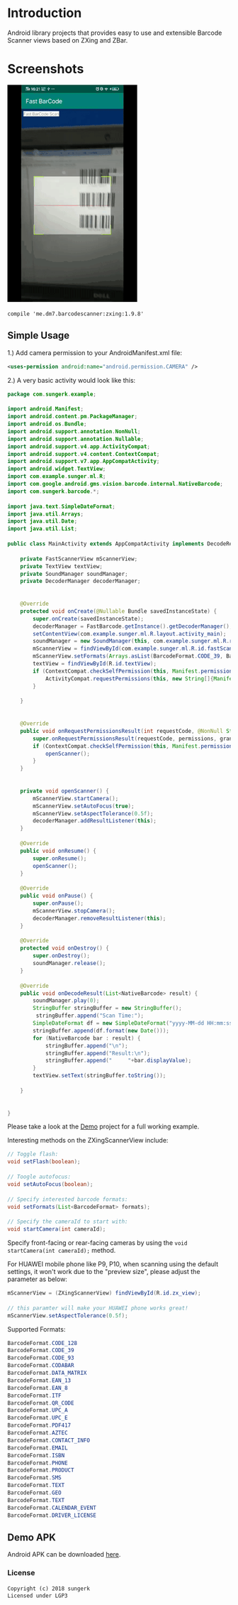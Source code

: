 Introduction
============

Android library projects that provides easy to use and extensible Barcode Scanner views based on ZXing and ZBar.

Screenshots
===========
<img src="https://github.com/sungerk/BarCode/blob/dev/shortcuts/barcode.gif">



`compile 'me.dm7.barcodescanner:zxing:1.9.8'`

Simple Usage
------------

1.) Add camera permission to your AndroidManifest.xml file:

```xml
<uses-permission android:name="android.permission.CAMERA" />
```

2.) A very basic activity would look like this:

```java
package com.sungerk.example;

import android.Manifest;
import android.content.pm.PackageManager;
import android.os.Bundle;
import android.support.annotation.NonNull;
import android.support.annotation.Nullable;
import android.support.v4.app.ActivityCompat;
import android.support.v4.content.ContextCompat;
import android.support.v7.app.AppCompatActivity;
import android.widget.TextView;
import com.example.sunger.ml.R;
import com.google.android.gms.vision.barcode.internal.NativeBarcode;
import com.sungerk.barcode.*;

import java.text.SimpleDateFormat;
import java.util.Arrays;
import java.util.Date;
import java.util.List;

public class MainActivity extends AppCompatActivity implements DecodeResultListener {

    private FastScannerView mScannerView;
    private TextView textView;
    private SoundManager soundManager;
    private DecoderManager decoderManager;


    @Override
    protected void onCreate(@Nullable Bundle savedInstanceState) {
        super.onCreate(savedInstanceState);
        decoderManager = FastBarcode.getInstance().getDecoderManager();
        setContentView(com.example.sunger.ml.R.layout.activity_main);
        soundManager = new SoundManager(this, com.example.sunger.ml.R.raw.hsm_beep);
        mScannerView = findViewById(com.example.sunger.ml.R.id.fastScannerView);
        mScannerView.setFormats(Arrays.asList(BarcodeFormat.CODE_39, BarcodeFormat.CODE_128,BarcodeFormat.QR_CODE));
        textView = findViewById(R.id.textView);
        if (ContextCompat.checkSelfPermission(this, Manifest.permission.CAMERA) != PackageManager.PERMISSION_GRANTED) {
            ActivityCompat.requestPermissions(this, new String[]{Manifest.permission.CAMERA}, 100);
        }

    }


    @Override
    public void onRequestPermissionsResult(int requestCode, @NonNull String[] permissions, @NonNull int[] grantResults) {
        super.onRequestPermissionsResult(requestCode, permissions, grantResults);
        if (ContextCompat.checkSelfPermission(this, Manifest.permission.CAMERA) == PackageManager.PERMISSION_GRANTED) {
            openScanner();
        }
    }


    private void openScanner() {
        mScannerView.startCamera();
        mScannerView.setAutoFocus(true);
        mScannerView.setAspectTolerance(0.5f);
        decoderManager.addResultListener(this);
    }

    @Override
    public void onResume() {
        super.onResume();
        openScanner();
    }

    @Override
    public void onPause() {
        super.onPause();
        mScannerView.stopCamera();
        decoderManager.removeResultListener(this);
    }

    @Override
    protected void onDestroy() {
        super.onDestroy();
        soundManager.release();
    }

    @Override
    public void onDecodeResult(List<NativeBarcode> result) {
        soundManager.play(0);
        StringBuffer stringBuffer = new StringBuffer();
         stringBuffer.append("Scan Time:");
        SimpleDateFormat df = new SimpleDateFormat("yyyy-MM-dd HH:mm:ss");
        stringBuffer.append(df.format(new Date()));
        for (NativeBarcode bar : result) {
            stringBuffer.append("\n");
            stringBuffer.append("Result:\n");
            stringBuffer.append("     "+bar.displayValue);
        }
        textView.setText(stringBuffer.toString());

    }


}


```

Please take a look at the [Demo](https://github.com/sungerk/BarCode/blob/dev/app/src/main/java/com/sungerk/example/MainActivity.java) project for a full working example.


Interesting methods on the ZXingScannerView include:

```java
// Toggle flash:
void setFlash(boolean);

// Toogle autofocus:
void setAutoFocus(boolean);

// Specify interested barcode formats:
void setFormats(List<BarcodeFormat> formats);

// Specify the cameraId to start with:
void startCamera(int cameraId);
```

Specify front-facing or rear-facing cameras by using the `void startCamera(int cameraId);` method.


For HUAWEI mobile phone like P9, P10, when scanning using the default settings, it won't work due to the
"preview size",  please adjust the parameter as below:

```java
mScannerView = (ZXingScannerView) findViewById(R.id.zx_view);

// this paramter will make your HUAWEI phone works great!
mScannerView.setAspectTolerance(0.5f);
```

Supported Formats:

```java
BarcodeFormat.CODE_128
BarcodeFormat.CODE_39
BarcodeFormat.CODE_93
BarcodeFormat.CODABAR
BarcodeFormat.DATA_MATRIX
BarcodeFormat.EAN_13
BarcodeFormat.EAN_8
BarcodeFormat.ITF
BarcodeFormat.QR_CODE
BarcodeFormat.UPC_A
BarcodeFormat.UPC_E
BarcodeFormat.PDF417
BarcodeFormat.AZTEC
BarcodeFormat.CONTACT_INFO
BarcodeFormat.EMAIL
BarcodeFormat.ISBN
BarcodeFormat.PHONE
BarcodeFormat.PRODUCT
BarcodeFormat.SMS
BarcodeFormat.TEXT
BarcodeFormat.GEO
BarcodeFormat.TEXT
BarcodeFormat.CALENDAR_EVENT
BarcodeFormat.DRIVER_LICENSE
```

Demo APK
--------------
Android APK can be downloaded [here](https://github.com/sungerk/BarCode/blob/dev/apk/app-release.apk).


### License

```
Copyright (c) 2018 sungerk
Licensed under LGP3
```
